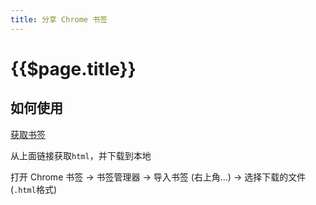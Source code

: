 ```yaml
---
title: 分享 Chrome 书签
---
```


# {{$page.title}}

## 如何使用

[获取书签](https://blog.x-ray.work/bookshelf/)

从上面链接获取`html`，并下载到本地

打开 Chrome 书签 -> 书签管理器 -> 导入书签 (右上角...) -> 选择下载的文件(`.html`格式)

